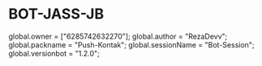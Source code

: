 # BOT-JASS-JB
global.owner = ["6285742632270"]; global.author = "RezaDevv"; global.packname = "Push-Kontak"; global.sessionName = "Bot-Session"; global.versionbot = "1.2.0";
